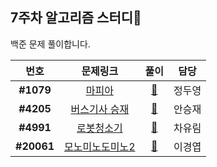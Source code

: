 ## 7주차 알고리즘 스터디🧩

백준 문제 풀이합니다.

|    번호    |                         문제링크                         |               풀이               |  담당  |
| :--------: | :------------------------------------------------------: | :------------------------------: | :----: |
| **#1079** | [마피아](https://www.acmicpc.net/problem/1079) | [📂](./BOJ_1079_마피아) | 정두영 |
| **#4205** |   [버스기사 승재](https://www.acmicpc.net/problem/4205)   |   [📂](./BOJ_4205_버스기사승재)   | 안승재 |
| **#4991** |    [로봇청소기](https://www.acmicpc.net/problem/4991)    |    [📂](./BOJ_4991_로봇청소기)    | 차유림 |
| **#20061**  |   [모노미노도미노2](https://www.acmicpc.net/problem/20061)    |   [📂](./BOJ_20061_모노미노도미노2)    | 이경엽 |

